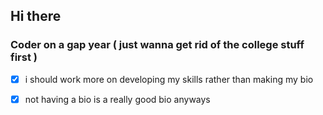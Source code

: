 ## Hi there

### Coder on a gap year ( just wanna get rid of the college stuff first )
   - [x] i should work more on developing my skills rather than making my bio
   - [x] not having a bio is a really good bio anyways
   
